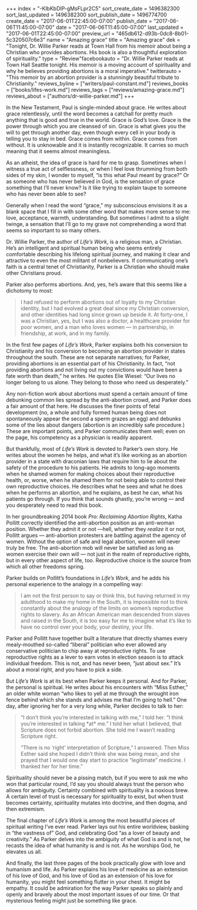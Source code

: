 +++
index = "-KlbKbDlP-gMsFLpr2C5"
sort_create_date = 1496382300
sort_last_updated = 1496382300
sort_publish_date = 1496774700
create_date = "2017-06-01T22:45:00-07:00"
publish_date = "2017-06-06T11:45:00-07:00"
date = "2017-06-06T11:45:00-07:00"
last_updated = "2017-06-01T22:45:00-07:00"
preview_url = "465db612-d93b-0dc8-8b01-5c320507c6e3"
name = "Amazing grace"
title = "Amazing grace"
dek = "Tonight, Dr. Willie Parker reads at Town Hall from his memoir about being a Christian who provides abortions. His book is also a thoughtful exploration of spirituality."
type = "Review"facebookauto = "Dr. Willie Parker reads at Town Hall Seattle tonight. His memoir is a moving account of spirituality and why he believes providing abortions is a moral imperative."
twitterauto = "This memoir by an abortion provider is a stunningly beautiful tribute to Christianity."
reviews_byline = ["writers/paul-constant.md"]
reviews_books = ["books/lifes-work.md"]
reviews_tags = ["reviews/amazing-grace.md"]
reviews_about = ["authors/dr-willie-parker.md"]
+++

In the New Testament, Paul is single-minded about grace. He writes about grace relentlessly, until the word becomes a catchall for pretty much anything that is good and true in the world. Grace is God’s love. Grace is the power through which you are cleansed of sin. Grace is what gives you the will to get through another day, even though every cell in your body is telling you to stay in bed. Grace comes from within. Grace comes from without. It is unknowable and it is instantly recognizable. It  carries so much meaning that it seems almost meaningless.

As an atheist, the idea of grace is hard for me to grasp. Sometimes when I witness a true act of selflessness, or when I feel love thrumming from both sides of my skin, I wonder to myself, “is this what Paul meant by grace?” Or as someone who has never believed in God, is the sensation of grace something that I’ll never know? Is it like trying to explain taupe to someone who has never been able to see? 

Generally when I read the word “grace,” my subconscious envisions it as a blank space that I fill in with some other word that makes more sense to me: love, acceptance, warmth, understanding. But sometimes I admit to a slight twinge, a sensation that I’ll go to my grave not comprehending a word that seems so important to so many others.

<div class="break"></div>

Dr. Willie Parker, the author of *Life’s Work*, is a religious man, a Christian. He’s an intelligent and spiritual human being who seems entirely comfortable describing his lifelong spiritual journey, and making it clear and attractive to even the most militant of nonbelievers. If communicating one’s faith is a central tenet of Christianity, Parker is a Christian who should make other Christians proud. 

Parker also performs abortions. And, yes, he’s aware that this seems like a dichotomy to most:

<blockquote>I had refused to perform abortions out of loyalty to my Christian identity, but I had evolved a great deal since my Christian conversion, and other identities had long since grown up beside it. At forty-one, I was a Christian, yes, but I was also a doctor, a healthcare provider for poor women, and a man who loves women — in partnership, in friendship, at work, and in my family.</blockquote>

In the first few pages of *Life’s Work*, Parker explains both his conversion to Christianity and his conversion to becoming an abortion provider in states throughout the south. These are not separate narratives; for Parker, providing abortions is an essential part of his Christianity. In fact, “not providing abortions and not living out my convictions would have been a fate worth than death,” he writes. He quotes Elie Wiesel: “Our lives no longer belong to us alone. They belong to those who need us desperately.”

Any non-fiction work about abortions must spend a certain amount of time debunking common lies spread by the anti-abortion crowd, and Parker does a fair amount of that here. He discusses the finer points of fetal development (no, a whole and fully formed human being does not spontaneously appear the second a sperm grazes an egg) and debunks some of the lies about dangers (abortion is an incredibly safe procedure.) These are important points, and Parker communicates them well; even on the page, his competency as a physician is readily apparent.

But thankfully, most of *Life’s Work* is devoted to Parker’s own story. He writes about the women he helps, and what it’s like working as an abortion provider in a state with draconian laws that require him to lie about the safety of the procedure to his patients. He admits to long-ago moments when he shamed women for making choices about their reproductive health, or, worse, when he shamed them for not being able to control their own reproductive choices. He describes what he sees and what he does when he performs an abortion, and he explains, as best he can, what his patients go through. If you think that sounds ghastly, you’re wrong — and you desperately need to read this book.

<div class="break"></div>


In her groundbreaking 2014 book *Pro: Reclaiming Abortion Rights*, Katha Pollitt correctly identified the anti-abortion position as an anti-woman position. Whether they admit it or not —hell, whether they *realize* it or not, Pollitt argues — anti-abortion protesters are battling against the agency of women. Without the option of safe and legal abortion, women will never truly be free. The anti-abortion mob will never be satisfied as long as women exercise their own will — not just in the realm of reproductive rights, but in every other aspect of life, too. Reproductive choice is the source from which all other freedoms spring.

Parker builds on Pollitt’s foundations in *Life’s Work*, and he adds his personal experience to the analogy in a compelling way:

<blockquote>I am not the first person to say or think this, but having returned in my adulthood to make my home in the South, it is impossible not to think constantly about the analogy of the limits on women’s reproductive rights to slavery. As an African American man descended from slaves and raised in the South, it is too easy for me to imagine what it’s like to have no control over your body, your destiny, your life.</blockquote>

Parker and Pollitt have together built a literature that directly shames every mealy-mouthed so-called “liberal” politician who ever allowed any conservative politician to chip away at reproductive rights. To use reproductive rights as a lever to earn votes in election season is to attack individual freedom. This is not, and has never been, “just about sex.” It’s about a moral right, and you have to pick a side.

<div class="break"></div>


But *Life’s Work* is at its best when Parker keeps it personal. And for Parker, the personal is spiritual. He writes about his encounters with “Miss Esther,” an older white woman “who likes to yell at me through the wrought iron fence behind which she stands and advises me that I’m going to hell.” One day, after ignoring her for a very long while, Parker decides to talk to her:

<blockquote><p>“I don’t think you’re interested in talking with me,” I told her. “I think you’re interested in talking *at* me.” I told her what I believed, that Scripture does not forbid abortion. She told me I wasn’t reading Scripture right.</p>

<p>”There is no ‘right’ interpretation of Scripture,” I answered. Then Miss Esther said she hoped I didn’t think she was being mean, and she prayed that I would one day start to practice “legitimate” medicine. I thanked her for her time.”</p></blockquote>

Spirituality should never be a pissing match, but if you were to ask me who won that particular round, I’d say you should always trust the person who allows for ambiguity. Certainty combined with spirituality is a noxious brew. A certain level of trust is necessary for spirituality to exist, but when trust becomes certainty, spirituality mutates into doctrine, and then dogma, and then extremism.

The final chapter of *Life’s Work* is among the most beautiful pieces of spiritual writing I’ve ever read. Parker lays out his entire worldview, basking in “the vastness of” God, and celebrating God “as a lover of beauty and creativity.” As Parker delves into the ambiguity of what God is and is not, he recasts the idea of what humanity is and is not. As he worships God, he elevates us all.

And finally, the last three pages of the book practically glow with love and humanism and life. As Parker explains his love of medicine as an extension of his love of God, and his love of God as an extension of his love for humanity, you might feel something flutter in your chest. It might be empathy. It could be admiration for the way Parker speaks so plainly and openly and bravely about the most important issues of our time. Or that mysterious feeling might just be something like grace.
